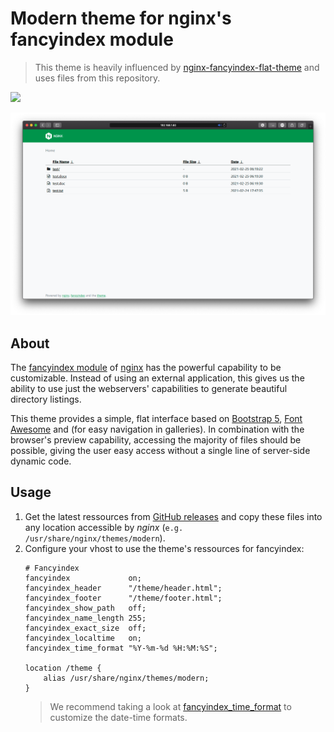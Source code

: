 # Modern theme for nginx's fancyindex module
> This theme is heavily influenced by [nginx-fancyindex-flat-theme](https://github.com/alehaa/nginx-fancyindex-flat-theme) and uses files from this repository.

[![](https://img.shields.io/github/issues-raw/gonace/nginx-fancyindex-modern-theme.svg?style=flat-square)](https://github.com/gonace/nginx-fancyindex-modern-theme/issues)

![](readme/screenshot.png)

## About
The [fancyindex module](https://github.com/aperezdc/ngx-fancyindex) of
[nginx](http://nginx.org/) has the powerful capability to be customizable.
Instead of using an external application, this gives us the ability to use just the webservers' capabilities to generate beautiful directory listings.

This theme provides a simple, flat interface based on
[Bootstrap 5](https://getbootstrap.com), [Font Awesome](https://fontawesome.com)
and (for easy navigation in galleries). In combination with
the browser's preview capability, accessing the majority of files should be
possible, giving the user easy access without a single line of server-side
dynamic code.

## Usage
1. Get the latest ressources from [GitHub releases](https://github.com/gonace/nginx-fancyindex-modern-theme/releases) and copy
   these files into any location accessible by *nginx* (`e.g. /usr/share/nginx/themes/modern`).
2. Configure your vhost to use the theme's ressources for fancyindex:
    ```
    # Fancyindex
    fancyindex             on;
    fancyindex_header      "/theme/header.html";
    fancyindex_footer      "/theme/footer.html";
    fancyindex_show_path   off;
    fancyindex_name_length 255;
    fancyindex_exact_size  off;
    fancyindex_localtime   on;
    fancyindex_time_format "%Y-%m-%d %H:%M:%S";

    location /theme {
        alias /usr/share/nginx/themes/modern;
    }
    ```
    > We recommend taking a look at [fancyindex_time_format](https://github.com/aperezdc/ngx-fancyindex#fancyindex_time_format) to customize the date-time formats.
